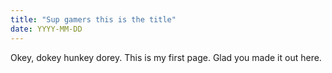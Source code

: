 ```yaml
---
title: "Sup gamers this is the title"
date: YYYY-MM-DD
---
```

Okey, dokey hunkey dorey. This is my first page. Glad you made it out here.
